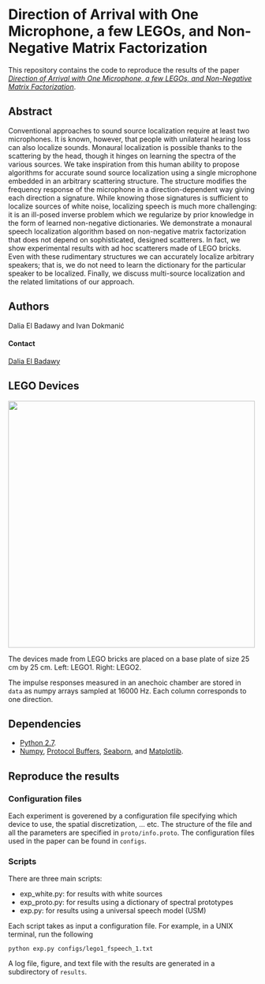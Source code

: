 Direction of Arrival with One Microphone, a few LEGOs, and Non-Negative Matrix Factorization
============================================================================================

This repository contains the code to reproduce the results of the paper
[*Direction of Arrival with One Microphone, a few LEGOs, and Non-Negative Matrix Factorization*](http://arxiv.org/abs/1801.03740).


Abstract
--------

Conventional approaches to sound source localization require at least two microphones. It is known, however, that people with unilateral hearing loss can also localize sounds. Monaural localization is possible thanks to the scattering by the head, though it hinges on learning the spectra of the various sources. We take inspiration from this human ability to propose algorithms for accurate sound source localization using a single microphone embedded in an arbitrary scattering structure. The structure modifies the frequency response of the microphone in a direction-dependent way giving each direction a signature. While knowing those signatures is sufficient to localize sources of white noise, localizing speech is much more challenging: it is an ill-posed inverse problem which we regularize by prior knowledge in the form of learned non-negative dictionaries. We demonstrate a monaural speech localization algorithm based on non-negative matrix factorization that does not depend on sophisticated, designed scatterers. In fact, we show experimental results with ad hoc scatterers made of LEGO bricks. Even with these rudimentary structures we can accurately localize arbitrary speakers; that is, we do not need to learn the dictionary for the particular speaker to be localized. Finally, we discuss multi-source localization and the related limitations of our approach.



Authors
-------

Dalia El Badawy and Ivan Dokmanić 


#### Contact

[Dalia El Badawy](mailto:dalia[dot]elbadawy[at]epfl[dot]ch) <br>

LEGO Devices
------------

<img src="https://raw.githubusercontent.com/swing-research/scatsense/master/images/lego.png" width=500>

The devices made from LEGO bricks are placed on a base plate of size 25 cm by 25 cm. Left: LEGO1. Right: LEGO2. 

The impulse responses measured in an anechoic chamber are stored in `data` as numpy arrays sampled at 16000 Hz. Each column corresponds to one direction.


Dependencies
------------

* [Python 2.7](https://www.python.org/downloads/).
* [Numpy](http://www.numpy.org/), [Protocol Buffers](http://developers.google.com/protocol-buffers/), [Seaborn](http://seaborn.pydata.org/), and [Matplotlib](http://matplotlib.org/).


Reproduce the results
--------------------------------------

### Configuration files

Each experiment is goverened by a configuration file specifying which device to use, the spatial discretization, ... etc. The structure of the file and all the parameters are specified in `proto/info.proto`.
The configuration files used in the paper can be found in `configs`.

### Scripts

There are three main scripts:
* exp_white.py: for results with white sources
* exp_proto.py: for results using a dictionary of spectral prototypes
* exp.py: for results using a universal speech model (USM)

Each script takes as input a configuration file. For example, in a UNIX terminal, run the following

    python exp.py configs/lego1_fspeech_1.txt

A log file, figure, and text file with the results are generated in a subdirectory of  `results`.

